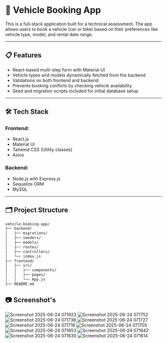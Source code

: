 # 🚗 Vehicle Booking App

This is a full-stack application built for a technical assessment. The app allows users to book a vehicle (car or bike) based on their preferences like vehicle type, model, and rental date range.

---

## 📋 Features

- React-based multi-step form with Material UI
- Vehicle types and models dynamically fetched from the backend
- Validations on both frontend and backend
- Prevents booking conflicts by checking vehicle availability
- Seed and migration scripts included for initial database setup

---

## 🛠️ Tech Stack

### Frontend:
- React.js
- Material UI
- Tailwind CSS (Utility classes)
- Axios

### Backend:
- Node.js with Express.js
- Sequelize ORM
- MySQL

---

## 🗂️ Project Structure

```bash
vehicle-booking-app/
├── backend/
│   ├── migrations/
│   ├── seeders/
│   ├── models/
│   ├── routes/
│   ├── controllers/
│   └── index.js
├── frontend/
│   ├── src/
│   │   ├── components/
│   │   ├── pages/
│   │   └── App.js
├── README.md
```
## 📷 Screenshot's

![Screenshot 2025-06-24 071923](https://github.com/user-attachments/assets/45a88f3d-013c-40af-921b-d98ce94ddedc)
![Screenshot 2025-06-24 071752](https://github.com/user-attachments/assets/942ee732-41bd-4363-a657-7dac16c0fa1f)
![Screenshot 2025-06-24 071738](https://github.com/user-attachments/assets/8749f837-b643-4992-bc68-b7c1621ecacc)
![Screenshot 2025-06-24 071727](https://github.com/user-attachments/assets/ccba2c6a-c87b-46a7-95b5-cb9c1e883b11)
![Screenshot 2025-06-24 071716](https://github.com/user-attachments/assets/aa146f0e-6922-4b81-a3e6-65116e0cf92b)
![Screenshot 2025-06-24 071705](https://github.com/user-attachments/assets/af0da65a-5c54-4f83-bd00-06222e53f481)
![Screenshot 2025-06-24 071653](https://github.com/user-attachments/assets/7dfc4ca3-6249-473c-b1b5-84523bcdde97)
![Screenshot 2025-06-24 071642](https://github.com/user-attachments/assets/3f5d419e-0afb-4dac-89c4-35ded32264ab)
![Screenshot 2025-06-24 071630](https://github.com/user-attachments/assets/9c2617eb-316d-40b1-9e8b-940c74a89843)
![Screenshot 2025-06-24 071614](https://github.com/user-attachments/assets/1856dff0-a65c-4a88-8a0c-69d1cc6489a0)



